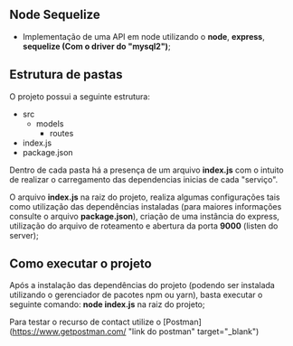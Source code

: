 ## Node Sequelize

* Implementação de uma API em node utilizando o **node**, **express**, **sequelize (Com o driver do "mysql2")**;

## Estrutura de pastas

O projeto possui a seguinte estrutura:
- src
    - models
        - routes
- index.js
- package.json

Dentro de cada pasta há a presença de um arquivo **index.js** com o intuito de realizar o carregamento das dependencias inicias de cada "serviço". 

O arquivo **index.js** na raiz do projeto, realiza algumas configurações tais como utilização das dependências instaladas (para maiores informações consulte o arquivo **package.json**), criação de uma instância do express, utilização do arquivo de roteamento e abertura da porta **9000** (listen do server);

## Como executar o projeto

Após a instalação das dependências do projeto (podendo ser instalada utilizando o gerenciador de pacotes npm ou yarn), basta executar o seguinte comando: **node index.js** na raiz do projeto; 

Para testar o recurso de contact utilize o [Postman](https://www.getpostman.com/ "link do postman" target="_blank")
